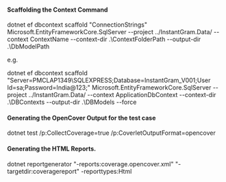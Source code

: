 #### Scaffolding the Context Command

dotnet ef dbcontext scaffold "ConnectionStrings" Microsoft.EntityFrameworkCore.SqlServer --project ../InstantGram.Data/ --context ContextName --context-dir .\ContextFolderPath --output-dir .\DbModelPath

e.g.

dotnet ef dbcontext scaffold "Server=PMCLAP1349\SQLEXPRESS;Database=InstantGram_V001;User Id=sa;Password=India@123;" Microsoft.EntityFrameworkCore.SqlServer --project ../InstantGram.Data/ --context ApplicationDbContext --context-dir .\DBContexts --output-dir .\DBModels --force

#### Generating the OpenCover Output for the test case

dotnet test /p:CollectCoverage=true /p:CoverletOutputFormat=opencover

#### Generating the HTML Reports.

dotnet reportgenerator "-reports:coverage.opencover.xml" "-targetdir:coveragereport" -reporttypes:Html
